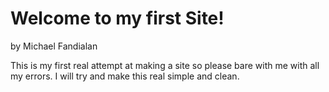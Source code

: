 # Welcome to my first Site!
by Michael Fandialan

This is my first real attempt at making a site so please bare with me with all my errors. I will try and make this real simple and clean.
